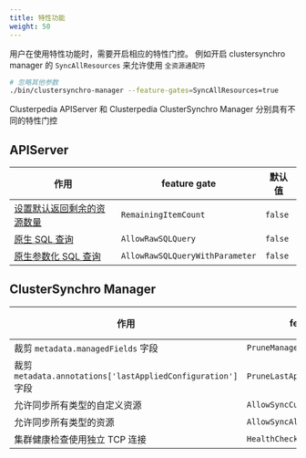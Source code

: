 ```yaml
---
title: 特性功能
weight: 50
---
```


用户在使用特性功能时，需要开启相应的特性门控。
例如开启 clustersynchro manager 的 `SyncAllResources` 来允许使用 `全资源通配符`
```bash
# 忽略其他参数
./bin/clustersynchro-manager --feature-gates=SyncAllResources=true
```

Clusterpedia APIServer 和 Clusterpedia ClusterSynchro Manager 分别具有不同的特性门控

## APIServer

| 作用 | feature gate | 默认值 |
|---|--------|----|
| [设置默认返回剩余的资源数量](./remaining-item-count) | `RemainingItemCount` | `false` |
| [原生 SQL 查询](./raw-sql-query) | `AllowRawSQLQuery` | `false` |
| [原生参数化 SQL 查询](./raw-parameterized-sql-query) | `AllowRawSQLQueryWithParameter` | `false` |

## ClusterSynchro Manager

| 作用 | feature gate | 默认值 |
|---|--------|----|
| 裁剪 `metadata.managedFields` 字段 | `PruneManagedFields` | `true` |
| 裁剪 `metadata.annotations['lastAppliedConfiguration']` 字段 | `PruneLastAppliedConfiguration` | `true` |
| 允许同步所有类型的自定义资源 | `AllowSyncCustomResources` | `false` |
| 允许同步所有类型的资源 | `AllowSyncAllResources` | `false` |
| 集群健康检查使用独立 TCP 连接 | `HealthCheckerWithStandaloneTCP` | `false` |

